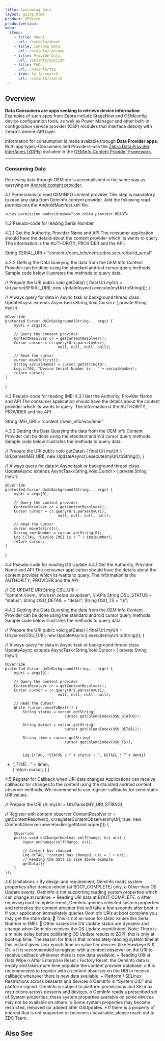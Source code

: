 ```yaml
---
title: Consuming Data
layout: guide.html
product: OEMinfo
productversion:
menu:
  items:
    - title: About
      url: /oeminfo/about
    - title: Consume Data
      url: /oeminfo/consume
    - title: Provide Data
      url: /oeminfo/publish
    - title: FAQs
      url: /oeminfo/faq
    - icon: fa fa-search
      url: /oeminfo/search
---
```


## Overview

**Data Consumers are apps seeking to retrieve device information**. Examples of such apps from Zebra include StageNow and OEMconfig device configuration tools, as well as Power Manager and other built-in configuration service provider (CSP) modules that interface directly with Zebra's device-API layer. 

Information for consumption is made available through **Data Provider apps**. Both app types&ndash;Consumers and Providers&ndash;use the [Zebra Data Provider Interfaces (ZDPIs)](../faq/whatdoeszdpistandfor) included in the [OEMinfo Content Provider Framework](../faq/oeminfocontentproviderframework). 

-----

### Consuming Data

Retrieving data through OEMinfo is accomplished in the same way as querying an [Android content provider](https://developer.android.com/guide/topics/providers/content-providers). 

4.1 Permissions to read OEMINFO content provider
This step is mandatory to read any data from OemInfo content provider.
Add the following read permissions the AndroidManifest.xml file.

    <uses-permission android:name=”com.zebra.provider.READ”>

4.2 Pseudo-code for reading Serial Number

4.2.1 Get the Authority, Provider Name and API
The consumer application should have the details about the content provider which its wants to query. The information is the AUTHORITY, PROVIDER and the API.

String SERIAL_URI = "content://oem_info/oem.zebra.secure/build_serial"

4.2.2 Getting the Data 
Querying the data from the OEM Info Content Provider can be done using the standard android cursor query methods. Sample code below illustrates the methods to query data.

// Prepare the URI
public void getData() {
    final Uri myUri = Uri.parse(SERIAL_URI);
    new UpdateAsync().execute(myUri.toString());
}

// Always query for data in Async task or background thread
class UpdateAsync extends AsyncTask<String,Void,Cursor> {
    private String myUri;

    @Override
    protected Cursor doInBackground(String... args) {
        myUri = args[0];

        // Query the content provider
        ContentResolver cr = getContentResolver();
        Cursor cursor = cr.query(Uri.parse(myUri),
                            null, null, null, null);

        // Read the cursor
        cursor.moveToFirst();
        String serialNumber = cursor.getString(0);
        Log.i(TAG, "Device Serial Number is : ” + serialNumber);            
        return cursor;
    }
}

4.3 Pseudo-code for reading IMEI 
4.3.1 Get the Authority, Provider Name and API
The consumer application should have the details about the content provider which its wants to query. The information is the AUTHORITY, PROVIDER and the API.

String IMEI_URI = “content://oem_info/wan/imei”

4.3.2 Getting the Data 
Querying the data from the OEM Info Content Provider can be done using the standard android cursor query methods. Sample code below illustrates the methods to query data.

// Prepare the URI
public void getData() {
    final Uri myUri = Uri.parse(IMEI_URI);
    new UpdateAsync().execute(myUri.toString());
}

// Always query for data in Async task or background thread
class UpdateAsync extends AsyncTask<String,Void,Cursor> {
    private String myUri;

    @Override
    protected Cursor doInBackground(String... args) {
        myUri = args[0];

        // Query the content provider
        ContentResolver cr = getContentResolver();
        Cursor cursor = cr.query(Uri.parse(myUri),
                            null, null, null, null);

        // Read the cursor
        cursor.moveToFirst();
        String imeiNumber = cursor.getString(0);
        Log.i(TAG, "Device IMEI is : ” + imeiNumber);            
        return cursor;
    }
}

4.4 Pseudo-code for reading OS Update
4.4.1 Get the Authority, Provider Name and API
The consumer application should have the details about the content provider which its wants to query. The information is the AUTHORITY, PROVIDER and the API.

// OS UPDATE URI
String OSU_URI = “content://oem_info/oem.zebra.osupdate”;
// APIs
String OSU_STATUS = “status”;
String OSU_DETAIL = “detail”;
String OSU_TS = “ts”;

4.4.2 Getting the Data 
Querying the data from the OEM Info Content Provider can be done using the standard android cursor query methods. Sample code below illustrates the methods to query data.

// Prepare the URI
public void getData() {
    final Uri myUri = Uri.parse(OSU_URI);
    new UpdateAsync().execute(myUri.toString());
}



// Always query for data in Async task or background thread
class UpdateAsync extends AsyncTask<String,Void,Cursor> {
    private String myUri;

    @Override
    protected Cursor doInBackground(String... args) {
        myUri = args[0];

        // Query the content provider
        ContentResolver cr = getContentResolver();
        Cursor cursor = cr.query(Uri.parse(myUri),
                            null, null, null, null);

        // Read the cursor
        While (cursor.moveToNext()) {
            String status = cursor.getString(
                               cursor.getColumnIndex(OSU_STATUS));
         
            String detail = cursor.getString(
                               cursor.getColumnIndex(OSU_DETAIL));

            String time = cursor.getString(
                               cursor.getColumnIndex(OSU_TS));


            Log.i(TAG, "STATUS : " + status + “, DETAIL : ” + detail
 + “, TIME : ” + time);            
        }
        return cursor;
    }
}




 
4.5 Register for Callback when URI data changes 
Applications can receive callbacks for changes to the content using the standard android content observer methods. We recommend to use register callbacks for semi-static URI values.

// Prepare the URI
Uri myUri = Uri.Parse(MY_URI_STRING);

// Register with content observer
ContentResolver cr = getContentResolver();
cr.registerContentObserver(myUri, true, 
    new ContentObserver(new Handler(getMainLooper())) {

        @Override
        public void onChange(boolean selfChange, Uri uri) {
            super.onChange(selfChange, uri);

            // Content has changed
            Log.d(TAG, "content has changed, uri = " + uri);
            // Reading the data is like above example
            getData();
        }
    });

 
4.6 Limitations
• By design and requirement, OemInfo reads system properties after device reboot (at BOOT_COMPLETE) only.
o Other than OS Update events, OemInfo is not supporting reading system properties which can change at runtime.
• Reading URI data at BOOT_COMPLETE.
o After receiving boot complete event, OemInfo queries selected system properties and refreshes the content provider this will take a few seconds after boot.
o If your application immediately queries OemInfo URIs at boot complete you may get the stale data,
 This is not an issue for static values like Serial Number or IMEI.
 Other values like OS Update status are dynamic and change when OemInfo receives the OS Update event/intent.
Note: There is a minute delay before publishing OS Update results to ZDPI, this is only at boot-up time. The reason for this is that immediately reading system time at this instant gives Unix epoch time on value tier devices (like Hawkeye N & O).
o It is recommended to register with a content observer on the URI to receive callback whenever there is new data available.
• Reading URI at Data Wipe
o After Enterprise Reset / Factory Reset, the OemInfo data is empty and takes more time populate the content provider database.
o It is recommended to register with a content observer on the URI to receive callback whenever there is new data available.
• Platform / SELinux Restrictions across desserts and devices
o OemInfo is “System UID” and platform signed. OemInfo is subject to platform permissions and SELinux restrictions across desserts and devices.
o OemInfo reads a prescribed set of System properties, these system properties available on some devices may not be available on others.
o Some system properties may become restricted, removed (or added) after OSUpdates.
• If there is a property of interest that is not supported or becomes unavailable, please reach out to ZDS Team.


## Also See

